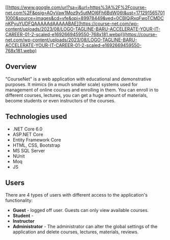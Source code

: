 [[https://www.google.com/url?sa=i&url=https%3A%2F%2Fcourse-net.com%2F&psig=AOvVaw1Moz9v5utMOI6Fh6BdW06t&ust=1712915657011000&source=images&cd=vfe&opi=89978449&ved=0CBIQjRxqFwoTCMDCnKPyuYUDFQAAAAAdAAAAABAE](https://course-net.com/wp-content/uploads/2023/08/LOGO-TAGLINE-BARU-ACCELERATE-YOUR-IT-CAREER-01-2-scaled-e1692669459550-768x181.webp)](https://course-net.com/wp-content/uploads/2023/08/LOGO-TAGLINE-BARU-ACCELERATE-YOUR-IT-CAREER-01-2-scaled-e1692669459550-768x181.webp)

## Overview

"CourseNet" is a web application with educational and demonstrative purposes. It mimics (in a much smaller scale) systems used for management of online courses and enrolling in them. You can enroll in to different courses, lectures, you can get a huge amount of materials, become students or even instructors of the courses.

   ## Technologies used
<ul>
  <li>.NET Core 6.0</li>
  <li>ASP.NET Core</li>
  <li>Entity Framework Core</li>
  <li>HTML, CSS, Bootstrap</li>
  <li>MS SQL Server</li>
  <li>NUnit</li>
  <li>Moq</li>
  <li>JS</li>
</ul>

## Users
There are 4 types of users with different access to the application's functionality:

<ul>
  <li>
    <b>Guest</b> - logged off user. Guests can only view available courses.
  </li>
  <li>
    <b>Student</b> - 
  </li>
  <li>
    <b>Instructor</b> 
  </li>
  <li>
    <b>Administrator</b> - The administrator can alter the global settings of the application and delete courses, lectures, materials, reviews.
  </li>
</ul>

